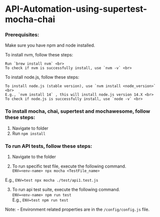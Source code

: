 # API-Automation-using-supertest-mocha-chai


### Prerequisites:
Make sure you have npm and node installed.<br> 

To install nvm, follow these steps:

    Run `brew install nvm` <br>
    To check if nvm is successfully install, use `nvm -v` <br>

To install node.js, follow these steps: <br>

    To install node.js (stable version), use `nvm install <node_version>` <br>
    E.g., `nvm install 14` , this will install node.js version 14.X <br>
    To check if node.js is successfully install, use `node -v` <br>



### To install mocha, chai, supertest and mochawesome, follow these steps:
1. Navigate to folder <br> 
2. Run `npm install`<br> 

### To run API tests, follow these steps:
1. Navigate to the folder <br> 

2. To run specific test file, execute the following command.<br>
`ENV=<env-name> npx mocha <TestFile_name>`<br>

E.g., `ENV=test npx mocha ./test/api1.test.js`<br>

3. To run api test suite, execute the following command.<br>
`ENV=<env-name> npm run test`<br>
E.g., `ENV=test npm run test`<br>

Note: 
    - Environment related properties are in the `/config/config.js` file.<br>
